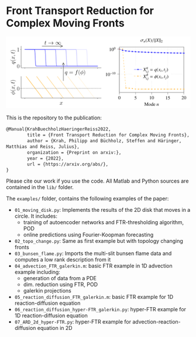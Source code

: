 # Front Transport Reduction for Complex Moving Fronts

![This is an image](imgs/FTR.png)

This is the repository to the publication: 

    @Manual{KrahBuechholzHaeringerReiss2022,
            title = {Front Transport Reduction for Complex Moving Fronts},
            author = {Krah, Philipp and Büchholz, Steffen and Häringer, Matthias and Reiss, Julius},
            organization = {Preprint on arxiv:},
            year = {2022},
            url = {https://arxiv.org/abs/},
    }

Please cite our work if you use the code.
All Matlab and Python sources are contained in the `lib/` folder. 

The `examples/` folder, contains the following examples of the paper:

+ `01_moving_disk.py`: Implements the results of the 2D disk that moves in a circle. It includes:
  + training of autoencoder networks and FTR-thresholding algorithm, POD
  + online predictions using Fourier-Koopman forecasting
+ `02_topo_change.py`: Same as first example but with topology changing fronts
+ `03_bunsen_flame.py`: Imports the multi-slit bunsen flame data and computes a low rank description from it
+ `04_advection_FTR_galerkin.m`: basic FTR example in 1D advection example including:
  + generation of data from a PDE
  + dim. reduction using FTR, POD
  + galerkin projections
+ `05_reaction_diffusion_FTR_galerkin.m`: basic FTR example for 1D reaction-diffusion equation
+ `06_reaction_diffusion_hyper-FTR_galerkin.py`: hyper-FTR example for 1D reaction-diffusion equation
+ `07_ARD_2d_hyper-FTR.py`: hyper-FTR example for advection-reaction-diffusion equation in 2D

